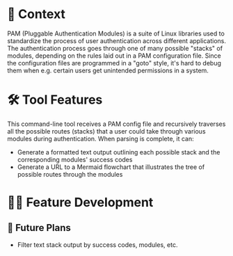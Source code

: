 # 📄 Context
PAM (Pluggable Authentication Modules) is a suite of Linux libraries used to standardize the process of user 
authentication across different applications. The authentication process goes through one of many possible "stacks" 
of modules, depending on the rules laid out in a PAM configuration file. Since the configuration files are programmed 
in a "goto" style, it's hard to debug them when e.g. certain users get unintended permissions in a system.

# 🛠️ Tool Features
This command-line tool receives a PAM config file and recursively traverses all the possible routes (stacks) that a 
user could take through various modules during authentication. When parsing is complete, it can:
* Generate a formatted text output outlining each possible stack and the corresponding modules' success codes
* Generate a URL to a Mermaid flowchart that illustrates the tree of possible routes through the modules

# 👨‍💻 Feature Development

## 🛫 Future Plans
* Filter text stack output by success codes, modules, etc.
